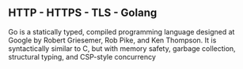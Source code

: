 HTTP - HTTPS - TLS - Golang
----
Go is a statically typed, compiled programming language designed at Google by Robert Griesemer, Rob Pike, and Ken Thompson.
It is syntactically similar to C, but with memory safety, garbage collection, structural typing, and CSP-style concurrency
